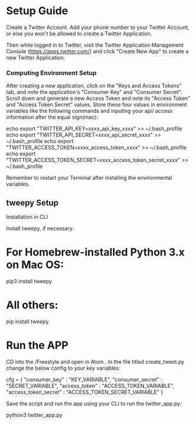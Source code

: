 # Setup Guide

Create a Twitter Account. Add your phone number to your Twitter Account, or else you won't be allowed to create a Twitter Application.

Then while logged in to Twitter, visit the Twitter Application Management Console (https://apps.twitter.com/) and click "Create New App" to create a new Twitter Application.

### Computing Environment Setup

After creating a new application, click on the "Keys and Access Tokens" tab, and note the application's "Consumer Key" and "Consumer Secret". Scroll down and generate a new Access Token and note its "Access Token" and "Access Token Secret" values. Store these four values in environment variables like the following commands and inputing your api/ access information after the equal sign(mac):

echo export "TWITTER_API_KEY=xxxx_api_key_xxxx" >> ~/.bash_profile
echo export "TWITTER_API_SECRET=xxxx_api_secret_xxxx" >> ~/.bash_profile
echo export "TWITTER_ACCESS_TOKEN=xxxx_access_token_xxxx" >> ~/.bash_profile
echo export "TWITTER_ACCESS_TOKEN_SECRET=xxxx_access_token_secret_xxxx" >> ~/.bash_profile

Remember to restart your Terminal after installing the environmental variables.

## tweepy Setup

Installation in CLI

Install tweepy, if necessary:

# For Homebrew-installed Python 3.x on Mac OS:
pip3 install tweepy

# All others:
pip install tweepy

# Run the APP
CD into the /Freestyle and open in Atom .
In the file titled create_tweet.py change the below config to your key variables:

cfg = {
  "consumer_key"        : "KEY_VARIABLE",
  "consumer_secret"     : "SECRET_VARIABLE",
  "access_token"        : "ACCESS_TOKEN_VARIABLE",
  "access_token_secret" : "ACCESS_TOKEN_SECRET_VARIABLE"
  }

Save the script and run the app using your CLI to run the twitter_app.py:

python3 twitter_app.py
